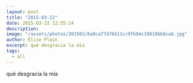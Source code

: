 ```yaml
---
layout: post
title: "2015-03-22"
date: 2015-03-22 12:55:14
description: 
image: "/assets/photos/201503/6a9ca77d76611cc9fb94c19818bb8ca6.jpg"
author: Elise Plain
excerpt: qué desgracia la mía
tags: 
  - all
---
```


qué desgracia la mía
<p></p>
